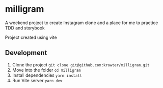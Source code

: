 # milligram

A weekend project to create Instagram clone and a place for me to practice TDD and storybook

Project created using vite

## Development

1. Clone the project `git clone git@github.com:krowter/milligram.git`
2. Move into the folder `cd milligram`
3. Install dependencies `yarn install`
4. Run Vite server `yarn dev`
